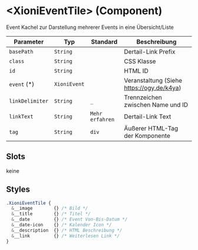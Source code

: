 # \<XioniEventTile> (Component)

Event Kachel zur Darstellung mehrerer Events in eine Übersicht/Liste

| Parameter       | Typ          | Standard        | Beschreibung                              |
| --------------- | ------------ | --------------- | ----------------------------------------- |
| `basePath`      | `String`     |                 | Dertail-Link Prefix                       |
| `class`         | `String`     |                 | CSS Klasse                                |
| `id`            | `String`     |                 | HTML ID                                   |
| `event` (\*)    | `XioniEvent` |                 | Veranstaltung (Siehe https://ogy.de/k4ya) |
| `linkDelimiter` | `String`     | `_`             | Trennzeichen zwischen Name und ID         |
| `linkText`      | `String`     | `Mehr erfahren` | Dertail-Link Text                         |
| `tag`           | `String`     | `div`           | Äußerer HTML-Tag der Komponente           |

## Slots

keine

## Styles

```CSS
.XioniEventTile {
  &__image        {} /* Bild */
  &__title        {} /* Titel */
  &__date         {} /* Event Von-Bis-Datum */
  &__date-icon    {} /* Kalender Icon */
  &__description  {} /* HTML Beschreibung */
  &__link         {} /* Weiterlesen Link */
}
```
